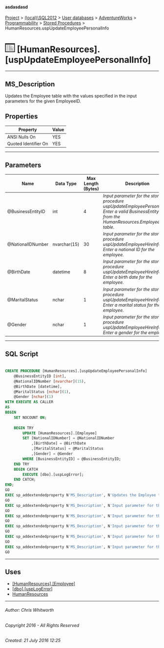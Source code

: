 #### asdasdasd

[Project](../../../../../index.md) > [(local)\\SQL2012](../../../../index.md) > [User databases](../../../index.md) > [AdventureWorks](../../index.md) > [Programmability](../index.md) > [Stored Procedures](Stored_Procedures.md) > HumanResources.uspUpdateEmployeePersonalInfo

# ![Stored Procedures](../../../../../Images/StoredProcedure32.png) [HumanResources].[uspUpdateEmployeePersonalInfo]

---

## <a name="#description"></a>MS_Description

Updates the Employee table with the values specified in the input parameters for the given EmployeeID.

## <a name="#properties"></a>Properties

| Property | Value |
|---|---|
| ANSI Nulls On | YES |
| Quoted Identifier On | YES |


---

## <a name="#parameters"></a>Parameters

| Name | Data Type | Max Length (Bytes) | Description |
|---|---|---|---|
| @BusinessEntityID | int | 4 | _Input parameter for the stored procedure uspUpdateEmployeePersonalInfo. Enter a valid BusinessEntityID from the HumanResources.Employee table._ |
| @NationalIDNumber | nvarchar(15) | 30 | _Input parameter for the stored procedure uspUpdateEmployeeHireInfo. Enter a national ID for the employee._ |
| @BirthDate | datetime | 8 | _Input parameter for the stored procedure uspUpdateEmployeeHireInfo. Enter a birth date for the employee._ |
| @MaritalStatus | nchar | 1 | _Input parameter for the stored procedure uspUpdateEmployeeHireInfo. Enter a marital status for the employee._ |
| @Gender | nchar | 1 | _Input parameter for the stored procedure uspUpdateEmployeeHireInfo. Enter a gender for the employee._ |


---

## <a name="#sqlscript"></a>SQL Script

```sql

CREATE PROCEDURE [HumanResources].[uspUpdateEmployeePersonalInfo]
    @BusinessEntityID [int], 
    @NationalIDNumber [nvarchar](15), 
    @BirthDate [datetime], 
    @MaritalStatus [nchar](1), 
    @Gender [nchar](1)
WITH EXECUTE AS CALLER
AS
BEGIN
    SET NOCOUNT ON;

    BEGIN TRY
        UPDATE [HumanResources].[Employee] 
        SET [NationalIDNumber] = @NationalIDNumber 
            ,[BirthDate] = @BirthDate 
            ,[MaritalStatus] = @MaritalStatus 
            ,[Gender] = @Gender 
        WHERE [BusinessEntityID] = @BusinessEntityID;
    END TRY
    BEGIN CATCH
        EXECUTE [dbo].[uspLogError];
    END CATCH;
END;
GO
EXEC sp_addextendedproperty N'MS_Description', N'Updates the Employee table with the values specified in the input parameters for the given EmployeeID.', 'SCHEMA', N'HumanResources', 'PROCEDURE', N'uspUpdateEmployeePersonalInfo', NULL, NULL
GO
EXEC sp_addextendedproperty N'MS_Description', N'Input parameter for the stored procedure uspUpdateEmployeeHireInfo. Enter a birth date for the employee.', 'SCHEMA', N'HumanResources', 'PROCEDURE', N'uspUpdateEmployeePersonalInfo', 'PARAMETER', N'@BirthDate'
GO
EXEC sp_addextendedproperty N'MS_Description', N'Input parameter for the stored procedure uspUpdateEmployeePersonalInfo. Enter a valid BusinessEntityID from the HumanResources.Employee table.', 'SCHEMA', N'HumanResources', 'PROCEDURE', N'uspUpdateEmployeePersonalInfo', 'PARAMETER', N'@BusinessEntityID'
GO
EXEC sp_addextendedproperty N'MS_Description', N'Input parameter for the stored procedure uspUpdateEmployeeHireInfo. Enter a gender for the employee.', 'SCHEMA', N'HumanResources', 'PROCEDURE', N'uspUpdateEmployeePersonalInfo', 'PARAMETER', N'@Gender'
GO
EXEC sp_addextendedproperty N'MS_Description', N'Input parameter for the stored procedure uspUpdateEmployeeHireInfo. Enter a marital status for the employee.', 'SCHEMA', N'HumanResources', 'PROCEDURE', N'uspUpdateEmployeePersonalInfo', 'PARAMETER', N'@MaritalStatus'
GO
EXEC sp_addextendedproperty N'MS_Description', N'Input parameter for the stored procedure uspUpdateEmployeeHireInfo. Enter a national ID for the employee.', 'SCHEMA', N'HumanResources', 'PROCEDURE', N'uspUpdateEmployeePersonalInfo', 'PARAMETER', N'@NationalIDNumber'
GO

```


---

## <a name="#uses"></a>Uses

* [[HumanResources].[Employee]](../../Tables/Employee.md)
* [[dbo].[uspLogError]](uspLogError.md)
* [HumanResources](../../Security/Schemas/HumanResources.md)


---

###### Author:  Chris Whitworth

###### Copyright 2016 - All Rights Reserved

###### Created: 21 July 2016 12:25

